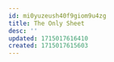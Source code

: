 ```yaml
---
id: mi0yuzeush40f9giom9u4zg
title: The Only Sheet
desc: ''
updated: 1715017616410
created: 1715017615603
---
```


